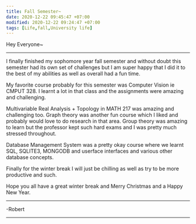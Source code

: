 ```yaml
---
title: Fall Semester~
date: 2020-12-22 09:45:47 +07:00
modified: 2020-12-22 09:24:47 +07:00
tags: [Life,fall,University life]
---
```

Hey Everyone~
<hr>
I finally finished my sophomore year fall semester and without doubt this semester had its own set of challenges but I am super happy that I did it to the best of my abilities as well as overall had a fun time.

My favorite course probably for this semester was Computer Vision ie CMPUT 328. I learnt a lot in that class and the assignments were amazing and challenging.

Multivariable Real Analysis + Topology in MATH 217 was amazing and challenging too. Graph theory was another fun course which I liked and probably would love to do research in that area. Group theory was amazing to learn but the professor kept such hard exams and I was pretty much stressed throughout. 

Database Management System was a pretty okay course where we learnt SQL, SQLITE3, MONGODB and userface interfaces and various other database concepts.

Finally for the winter break I will just be chilling as well as try to be more productive and such.

Hope you all have a great winter break and Merry Christmas and a Happy New Year.
<hr>
-Robert
<hr> 

<div id="wpac-comment"></div>
<script type="text/javascript">
wpac_init = window.wpac_init || [];
wpac_init.push({widget: 'Comment', id: 26271});
(function() {
    if ('WIDGETPACK_LOADED' in window) return;
    WIDGETPACK_LOADED = true;
    var mc = document.createElement('script');
    mc.type = 'text/javascript';
    mc.async = true;
    mc.src = 'https://embed.widgetpack.com/widget.js';
    var s = document.getElementsByTagName('script')[0]; s.parentNode.insertBefore(mc, s.nextSibling);
})();
</script>